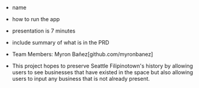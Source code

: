 - name
- how to run the app
- presentation is 7 minutes
- include summary of what is in the PRD

- Team Members: Myron Bañez[github.com/myronbanez]
- This project hopes to preserve Seattle Filipinotown's history by allowing users to see businesses that have existed in the space but also allowing users to input any business that is not already present.

